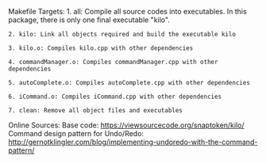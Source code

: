 Makefile Targets:
    1. all: Compile all source codes into executables. In this package,
            there is only one final executable "kilo".

    2. kilo: Link all objects required and build the executable kilo

    3. kilo.o: Compiles kilo.cpp with other dependencies

    4. commandManager.o: Compiles commandManager.cpp with other dependencies

    5. autoComplete.o: Compiles autoComplete.cpp with other dependencies
    
    6. iCommand.o: Compiles iCommand.cpp with other dependencies

    7. clean: Remove all object files and executables

Online Sources:
    Base code: https://viewsourcecode.org/snaptoken/kilo/
    Command design pattern for Undo/Redo: http://gernotklingler.com/blog/implementing-undoredo-with-the-command-pattern/
    
